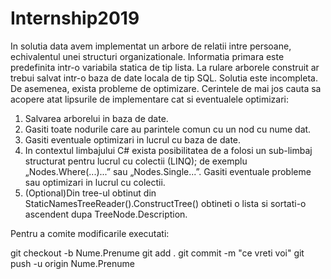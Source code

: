 # Internship2019
In solutia data avem implementat un arbore de relatii intre persoane, echivalentul unei structuri organizationale. Informatia primara este predefinita intr-o variabila statica de tip lista. La rulare arborele construit ar trebui salvat intr-o baza de date locala de tip SQL. Solutia este incompleta. De asemenea, exista probleme de optimizare.
Cerintele de mai jos cauta sa acopere atat lipsurile de implementare cat si eventualele optimizari:
1.	Salvarea arborelui in baza de date.
2.	Gasiti toate nodurile care au parintele comun cu un nod cu nume dat.
3.	Gasiti eventuale optimizari in lucrul cu baza de date.
4.	In contextul limbajului C# exista posibilitatea de a folosi un sub-limbaj structurat pentru lucrul cu colectii (LINQ); de exemplu „Nodes.Where(...)...” sau „Nodes.Single...”. Gasiti eventuale probleme sau optimizari in lucrul cu colectii.
5.  (Optional)Din tree-ul obtinut din StaticNamesTreeReader().ConstructTree() obtineti o lista si sortati-o ascendent dupa TreeNode.Description.



Pentru a comite modificarile executati:

git checkout -b Nume.Prenume
git add .
git commit -m "ce vreti voi"
git push -u origin Nume.Prenume
